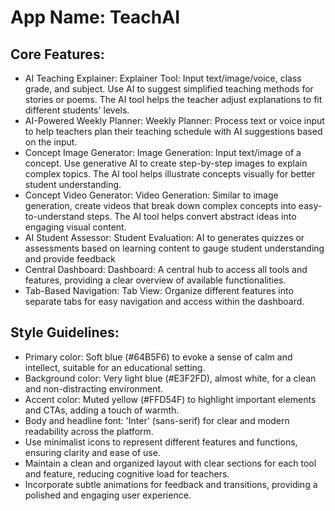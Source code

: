 # **App Name**: TeachAI

## Core Features:

- AI Teaching Explainer: Explainer Tool: Input text/image/voice, class grade, and subject. Use AI to suggest simplified teaching methods for stories or poems. The AI tool helps the teacher adjust explanations to fit different students' levels.
- AI-Powered Weekly Planner: Weekly Planner: Process text or voice input to help teachers plan their teaching schedule with AI suggestions based on the input.
- Concept Image Generator: Image Generation: Input text/image of a concept. Use generative AI to create step-by-step images to explain complex topics.  The AI tool helps illustrate concepts visually for better student understanding.
- Concept Video Generator: Video Generation: Similar to image generation, create videos that break down complex concepts into easy-to-understand steps.  The AI tool helps convert abstract ideas into engaging visual content.
- AI Student Assessor: Student Evaluation:  AI to generates quizzes or assessments based on learning content to gauge student understanding and provide feedback
- Central Dashboard: Dashboard: A central hub to access all tools and features, providing a clear overview of available functionalities.
- Tab-Based Navigation: Tab View: Organize different features into separate tabs for easy navigation and access within the dashboard.

## Style Guidelines:

- Primary color: Soft blue (#64B5F6) to evoke a sense of calm and intellect, suitable for an educational setting.
- Background color: Very light blue (#E3F2FD), almost white, for a clean and non-distracting environment.
- Accent color: Muted yellow (#FFD54F) to highlight important elements and CTAs, adding a touch of warmth.
- Body and headline font: 'Inter' (sans-serif) for clear and modern readability across the platform.
- Use minimalist icons to represent different features and functions, ensuring clarity and ease of use.
- Maintain a clean and organized layout with clear sections for each tool and feature, reducing cognitive load for teachers.
- Incorporate subtle animations for feedback and transitions, providing a polished and engaging user experience.